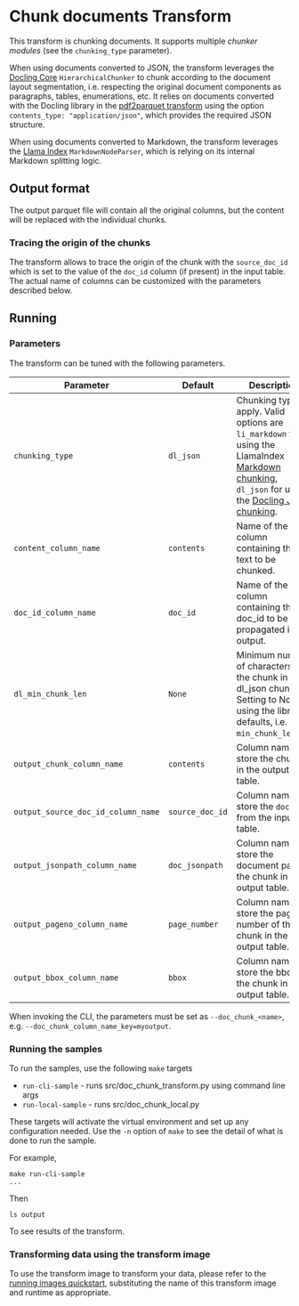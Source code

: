 # Chunk documents Transform 

This transform is chunking documents. It supports multiple _chunker modules_ (see the `chunking_type` parameter).

When using documents converted to JSON, the transform leverages the [Docling Core](https://github.com/DS4SD/docling-core) `HierarchicalChunker`
to chunk according to the document layout segmentation, i.e. respecting the original document components as paragraphs, tables, enumerations, etc.
It relies on documents converted with the Docling library in the [pdf2parquet transform](../pdf2parquet) using the option `contents_type: "application/json"`,
which provides the required JSON structure.

When using documents converted to Markdown, the transform leverages the [Llama Index](https://docs.llamaindex.ai/en/stable/module_guides/loading/node_parsers/modules/#markdownnodeparser) `MarkdownNodeParser`, which is relying on its internal Markdown splitting logic.

## Output format

The output parquet file will contain all the original columns, but the content will be replaced with the individual chunks.


### Tracing the origin of the chunks

The transform allows to trace the origin of the chunk with the `source_doc_id` which is set to the value of the `doc_id` column (if present) in the input table.
The actual name of columns can be customized with the parameters described below.


## Running

### Parameters

The transform can be tuned with the following parameters.


| Parameter  | Default  | Description  |
|------------|----------|--------------|
| `chunking_type`        | `dl_json` | Chunking type to apply. Valid options are `li_markdown` for using the LlamaIndex [Markdown chunking](https://docs.llamaindex.ai/en/stable/module_guides/loading/node_parsers/modules/#markdownnodeparser), `dl_json` for using the [Docling JSON chunking](https://github.com/DS4SD/docling). |
| `content_column_name`        | `contents` | Name of the column containing the text to be chunked. |
| `doc_id_column_name`         | `doc_id` | Name of the column containing the doc_id to be propagated in the output. |
| `dl_min_chunk_len`           | `None` | Minimum number of characters for the chunk in the dl_json chunker. Setting to None is using the library defaults, i.e. a `min_chunk_len=64`. |
| `output_chunk_column_name`   | `contents` | Column name to store the chunks in the output table. |
| `output_source_doc_id_column_name`   | `source_doc_id` | Column name to store the `doc_id` from the input table. |
| `output_jsonpath_column_name`| `doc_jsonpath` | Column name to store the document path of the chunk in the output table. |
| `output_pageno_column_name`  | `page_number` | Column name to store the page number of the chunk in the output table. |
| `output_bbox_column_name`    | `bbox` | Column name to store the bbox of the chunk in the output table. |

When invoking the CLI, the parameters must be set as `--doc_chunk_<name>`, e.g. `--doc_chunk_column_name_key=myoutput`.


### Running the samples
To run the samples, use the following `make` targets

* `run-cli-sample` - runs src/doc_chunk_transform.py using command line args
* `run-local-sample` - runs src/doc_chunk_local.py

These targets will activate the virtual environment and set up any configuration needed.
Use the `-n` option of `make` to see the detail of what is done to run the sample.

For example, 
```shell
make run-cli-sample
...
```
Then 
```shell
ls output
```
To see results of the transform.

### Transforming data using the transform image

To use the transform image to transform your data, please refer to the 
[running images quickstart](../../../../doc/quick-start/run-transform-image.md),
substituting the name of this transform image and runtime as appropriate.
